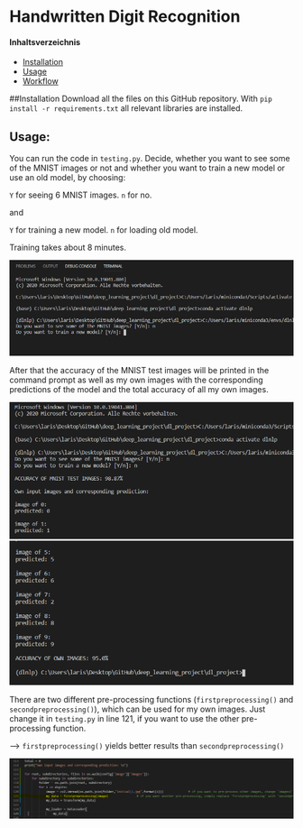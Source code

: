 # Handwritten Digit Recognition

#### Inhaltsverzeichnis
- [Installation](#installation)
- [Usage](#daten)
- [Workflow](#workflow)

##Installation 
Download all the files on this GitHub repository.
With `pip install -r requirements.txt` all relevant libraries are installed. 

## Usage: 
You can run the code in `testing.py`. Decide, whether you want to see some of the MNIST images or not and whether you want to train a new model or use an old model, by choosing:


`Y` for seeing 6 MNIST images. `n` for no.

and

`Y` for training a new model. `n` for loading old model. 

Training takes about 8 minutes.

![Step3](/dl_project/readme_imgs/step3.PNG)


After that the accuracy of the MNIST test images will be printed in the command prompt as well as my own images with the corresponding predictions of the model and the total accuracy of all my own images. 

![Step1.1](/dl_project/readme_imgs/step1.1.PNG)
![Step1.2](/dl_project/readme_imgs/step1.2.PNG)


There are two different pre-processing functions (`firstpreprocessing()` and `secondpreprocessing()`), which can be used for my own images. Just change it in `testing.py` in line 121, if you want to use the other pre-processing function.


-->   `firstpreprocessing()` yields better results than `secondpreprocessing()`

![Step5](/dl_project/readme_imgs/step5.PNG)


